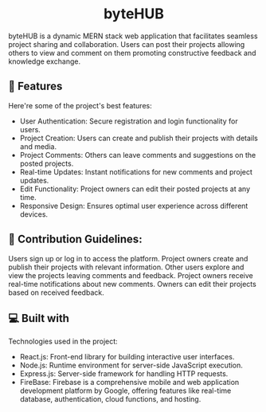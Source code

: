 <h1 align="center" id="title">byteHUB</h1>

<p id="description">byteHUB is a dynamic MERN stack web application that facilitates seamless project sharing and collaboration. Users can post their projects allowing others to view and comment on them promoting constructive feedback and knowledge exchange.</p>

  
  
<h2>🧐 Features</h2>

Here're some of the project's best features:

*   User Authentication: Secure registration and login functionality for users.
*   Project Creation: Users can create and publish their projects with details and media.
*   Project Comments: Others can leave comments and suggestions on the posted projects.
*   Real-time Updates: Instant notifications for new comments and project updates.
*   Edit Functionality: Project owners can edit their posted projects at any time.
*   Responsive Design: Ensures optimal user experience across different devices.

<h2>🍰 Contribution Guidelines:</h2>

Users sign up or log in to access the platform. Project owners create and publish their projects with relevant information. Other users explore and view the projects leaving comments and feedback. Project owners receive real-time notifications about new comments. Owners can edit their projects based on received feedback.

  
  
<h2>💻 Built with</h2>

Technologies used in the project:

*   React.js: Front-end library for building interactive user interfaces.
*   Node.js: Runtime environment for server-side JavaScript execution.
*   Express.js: Server-side framework for handling HTTP requests.
*  FireBase: Firebase is a comprehensive mobile and web application development platform by Google, offering features like real-time database, authentication, cloud functions, and hosting.
